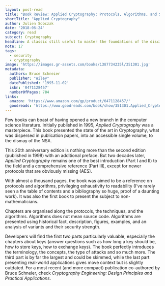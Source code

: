 ```yaml
---
layout: post-read
title: "Book Review: Applied Cryptography: Protocols, Algorithms, and Source Code in C"
shortTitle: "Applied Cryptography"
author: Julien Sobczak
date: '2018-06-24'
category: read
subject: Cryptography
headline: A classic still useful to master the foundations of the discipline
note: 17
tags:
  - security
  - cryptography
image: 'https://images.gr-assets.com/books/1387734235l/351301.jpg'
metadata:
  authors: Bruce Schneier
  publisher: "Wiley"
  datePublished: '1995-11-02'
  isbn: '0471128457'
  numberOfPages: 784
links:
  amazon: 'https://www.amazon.com/gp/product/0471128457/'
  goodreads: 'https://www.goodreads.com/book/show/351301.Applied_Cryptography'
---
```


Few books can boast of having opened a new branch in the computer science literature. Initially published in 1995, *Applied Cryptography* was a masterpiece. This book presented the state of the art in Cryptography, what was dispersed in publication papers, into an accessible single volume, to the dismay of the NSA.

This 20th anniversary edition is nothing more than the second edition (published in 1998) with an additional preface. But two decades later, *Applied Cryptography* remains one of the best introduction (Part I and II) to the field and a comprehensive reference (Part III), except for newer protocols that are obviously missing (AES).

With almost a thousand pages, the book was aimed to be a reference on protocols and algorithms, privileging exhaustivity to readability (I've rarely seen a the table of contents and a bibliography so huge, proof of a daunting work). It was also the first book to present the subject to non-mathematicians.

Chapters are organised along the protocols, the techniques, and the algorithms. Algorithms does not mean source code. Algorithms are presented using historical fact, description, figures, examples, and an analysis of variants and their security strength.

Developers will find the first two parts particularly valuable, especially the chapters about keys (answer questions such as how long a key should be, how to store keys, how to exchange keys). The book perfectly introduces the terminology, the concepts, the type of attacks and so much more. The third part is by far the largest and could be skimmed, while the last part presenting real-world applications gives move context but is slightly outdated. For a most recent (and more compact) publication co-authored by Bruce Schneier, check *Cryptography Engineering: Design Principles and Practical Applications*.




